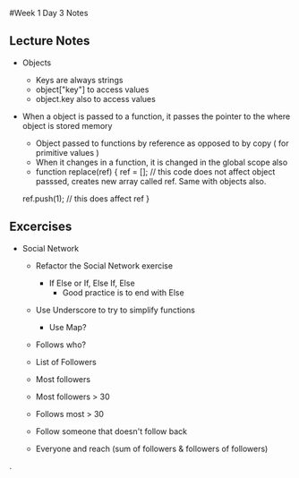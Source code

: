 #Week 1 Day 3 Notes
## Lecture Notes

* Objects
  * Keys are always strings
  * object["key"] to access values
  * object.key also to access values

* When a object is passed to a function, it passes the pointer to the where object is stored memory
  * Object passed to functions by reference as opposed to by copy ( for primitive values )
  * When it changes in a function, it is changed in the global scope also
  * function replace(ref) {
  ref = []; // this code does not affect object passsed, creates new array called ref. Same with objects also.

  ref.push(1); // this does affect ref
}


## Excercises
* Social Network
  * Refactor the Social Network exercise
    * If Else or If, Else If, Else
      * Good practice is to end with Else

  * Use Underscore to try to simplify functions
    * Use Map?

  * Follows who?
  * List of Followers
  * Most followers
  * Most followers > 30
  * Follows most > 30
  * Follow someone that doesn't follow back
  * Everyone and reach (sum of followers & followers of followers)

.